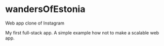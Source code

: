 # wandersOfEstonia
Web app clone of Instagram
 
My first full-stack app. A simple example how not to make a scalable web app. 

